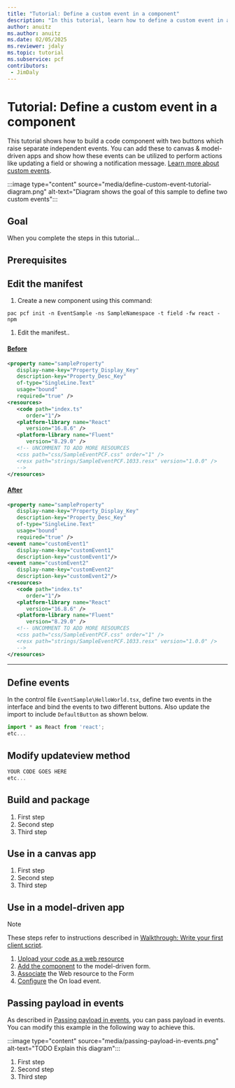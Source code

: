```yaml
---
title: "Tutorial: Define a custom event in a component"
description: "In this tutorial, learn how to define a custom event in a PCF control and use it in canvas and model-driven apps."
author: anuitz
ms.author: anuitz
ms.date: 02/05/2025
ms.reviewer: jdaly
ms.topic: tutorial
ms.subservice: pcf
contributors:
 - JimDaly
---
```

# Tutorial: Define a custom event in a component

This tutorial shows how to build a code component with two buttons which raise separate independent events. You can add these to canvas & model-driven apps and show how these events can be utilized to perform actions like updating a field or showing a notification message. [Learn more about custom events](events.md).

:::image type="content" source="media/define-custom-event-tutorial-diagram.png" alt-text="Diagram shows the goal of this sample to define two custom events":::
<!-- See source in media/src/define-custom-event-tutorial-diagram.vdx -->

## Goal

When you complete the steps in this tutorial...

<!-- 
Explain the end goal. Don't make them scroll to the bottom to figure out what success will look like.

Do you have a video that you want to publish that shows the final outcome of this tutorial? 

 -->

## Prerequisites

<!-- Explain what the reader should already have or know before they start this tutorial.  -->

## Edit the manifest

<!-- 
We don't want long set of numbered instructions. Since this entire article is a tutorial, break the steps down into logical parts and give each part a heading 

-->

1. Create a new component using this command:

  `pac pcf init -n EventSample -ns SampleNamespace -t field -fw react -npm`

1. Edit the manifest..

#### [Before](#tab/before)

<!-- Formatting the XML this way helps make sure it is readable on learn.microsoft.com without having to scroll -->

```xml
<property name="sampleProperty"
   display-name-key="Property_Display_Key"
   description-key="Property_Desc_Key"
   of-type="SingleLine.Text"
   usage="bound"
   required="true" />
<resources>
   <code path="index.ts"
      order="1"/>
   <platform-library name="React"
      version="16.8.6" />
   <platform-library name="Fluent"
      version="8.29.0" />
   <!-- UNCOMMENT TO ADD MORE RESOURCES
   <css path="css/SampleEventPCF.css" order="1" />
   <resx path="strings/SampleEventPCF.1033.resx" version="1.0.0" />
   -->
</resources>
```

#### [After](#tab/after)

```xml
<property name="sampleProperty"
   display-name-key="Property_Display_Key"
   description-key="Property_Desc_Key"
   of-type="SingleLine.Text"
   usage="bound"
   required="true" />
<event name="customEvent1"
   display-name-key="customEvent1"
   description-key="customEvent1"/>
<event name="customEvent2"
   display-name-key="customEvent2"
   description-key="customEvent2"/>
<resources>
   <code path="index.ts"
      order="1"/>
   <platform-library name="React"
      version="16.8.6" />
   <platform-library name="Fluent"
      version="8.29.0" />
   <!-- UNCOMMENT TO ADD MORE RESOURCES
   <css path="css/SampleEventPCF.css" order="1" />
   <resx path="strings/SampleEventPCF.1033.resx" version="1.0.0" />
   -->
</resources>
```

---

## Define events

In the control file `EventSample\HelloWorld.tsx`, define two events in the interface and bind the events to two different buttons. Also update the import to include `DefaultButton` as shown below.

<!-- 
We never have screenshots of code. You need to add the actual code here.
Consider using the Before & After tabs if the instructions are to modify an existing area.

-->

```typescript
import * as React from 'react';
etc...
```


## Modify updateview method

```typescript
YOUR CODE GOES HERE
etc...
```

## Build and package

1. First step
1. Second step
1. Third step

## Use in a canvas app

1. First step
1. Second step
1. Third step

## Use in a model-driven app


> [!NOTE]
> These steps refer to instructions described in [Walkthrough: Write your first client script](../model-driven-apps/clientapi/walkthrough-write-your-first-client-script.md).

1. [Upload your code as a web resource](../model-driven-apps/clientapi/walkthrough-write-your-first-client-script.md#step-3-upload-your-code-as-a-web-resource)
1. [Add the component](code-components-model-driven-apps.md#add-code-components-to-model-driven-apps) to the model-driven form.
1. [Associate](../model-driven-apps/clientapi/walkthrough-write-your-first-client-script.md#step-4-associate-your-web-resource-to-a-form) the Web resource to the Form
1. [Configure](../model-driven-apps/clientapi/walkthrough-write-your-first-client-script.md#configure-form-on-load-event) the On load event.


## Passing payload in events

As described in [Passing payload in events](events.md#passing-payload-in-events), you can pass payload in events. You can modify this example in the following way to achieve this.


:::image type="content" source="media/passing-payload-in-events.png" alt-text="TODO Explain this diagram":::
<!-- See source media/src/passing-payload-in-events.vsdx -->


1. First step
1. Second step
1. Third step
